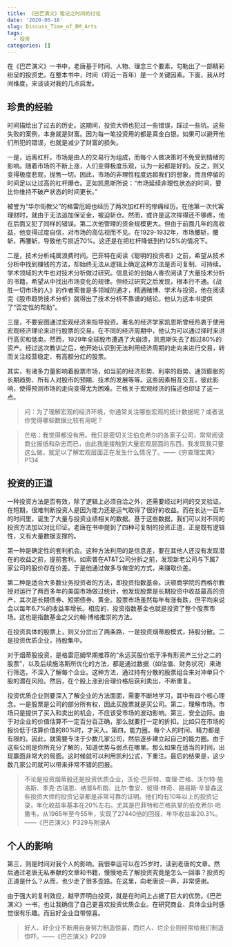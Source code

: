 ```yaml
---
title: 《巴芒演义》笔记之时间的讨论
date: '2020-05-16'
slug: Discuss_Time_of_BM_Arts
tags:
  - 投资
categories: []
---
```


在《巴芒演义》一书中，老唐基于时间、人物、理念三个要素，勾勒出了一部精彩纷呈的投资史。在整本书中，时间（将近一百年）是一个关键因素。下面，我从时间维度，来谈谈对我的几点启发。

## 珍贵的经验

时间描绘出了过去的历史。这期间，投资大师也犯过一些错误，踩过一些坑。这些失败的案例，本身就是财富。因为每一笔投资用的都是真金白银。如果可以避开他们所犯的错误，也就是减少了财富的损失。

一是，远离杠杆。市场是由人的交易行为组成，而每个人做决策时不免受到情绪的影响。随着市场的不断上涨，人们变得极度乐观，认为一起都是好的。反之，则又变得极度悲观，抛售一切。因此，市场的非理性程度远超我们的想象，而且停留的时间足以让过高的杠杆爆仓。正如凯恩斯所说：“市场延续非理性状态的时间，要比你维持不破产状态的时间更长。”

被誉为“华尔街教父”的格雷厄姆也经历了两次加杠杆的惨痛经历。在他第一次代客理财时，就由于无法追加保证金，被迫斩仓。然而，或许是这次摔得还不够疼，他在后面又犯了同样的错误。第二次他管理的资金规模更大。但由于前面几年的高收益，他变得过度自信，对市场的高估视而不见。在1929-1932年，市场腰斩，腰斩，再腰斩，导致他亏损近70%。这还是在把杠杆降低到约125%的情况下。

二是，技术分析纯属浪费时间。巴菲特在阅读《聪明的投资者》之前，希望从技术分析中找到赚钱的方法，却始终无法从逻辑上确定这种方法是否可复制、可持续。学术领域的大牛也对技术分析做过研究。信息论的创始人香农阅读了大量技术分析的书籍，希望从中找出市场变化的规律。但经过研究之后发现，根本行不通。《战胜一切市场的人》的作者索普是多领域的通才，精通赌博、学术与投资。他在阅读完《股市趋势技术分析》就得出了技术分析不靠谱的结论。他认为这本书提供了“否定性的帮助”。

三是，不要妄图通过宏观经济来指导投资。著名的经济学家凯恩斯曾经热衷于使用宏观经济理论来进行股票的交易。在不同的经济周期中，他认为可以通过择时来进行高买和低卖。然而，1929年全球股市遭遇了大崩溃，凯恩斯失去了超过80%的资产。经过这次教训之后，他开始认识到无法利用经济周期的走向来进行交易，转而关注经营稳定、有高额分红的股票。

其实，有诸多力量影响着股票市场，如当前的经济形势、利率的趋势、通货膨胀的长期趋势、所有人对股市的预期、技术的发展等等。这些因素相互交互，彼此影响，使得预测市场的走向变得尤为困难。芒格关于宏观经济的描述也印证了这一点。

>问：为了理解宏观的经济环境，你通常关注哪些宏观的统计数据呢？或者说你觉得哪些数据比较有用呢？

>芒格：我觉得都没有用。我只是密切关注伯克希尔的各家子公司，常常阅读商业报纸和杂志而已，由此我能接触到大量宏观层面的东西。我发现我只要这么做，就足以了解宏观层面正在发生什么情况了。——《穷查理宝典》P134

## 投资的正道

一种投资方法是否有效，除了逻辑上必须自洽之外，还需要经过时间的交叉验证。在短期，很难判断投资人是因为能力还是运气取得了很好的收益。而在长达一百年的时间里，诞生了大量与投资业绩相关的数据。基于这些数据，我们可以对不同的投资方法加以对比印证。老唐在书中提到了四种可复制的投资正道，正是既有逻辑性，又有大量数据支撑的。

第一种是确定性的套利机会。这种方法利用的是信息差，要在其他人还没有发现潜在的收益之前，提前套利。如索普在AT&T公司分拆之前，发现新老公司与下属7家公司的股价存在价差。于是他通过做多与做空的方式，来赚取价差。

第二种是适合大多数业务投资者的方法，即投资指数基金。沃顿商学院的西格尔教授对运行了两百多年的美国市场做过统计，他发现股票是长期投资中收益最高的资产，其次是长期债券、短期债券、黄金。股票市场虽然每年有涨有跌，但平均来说会以每年6.7%的收益率增长。相应的，投资指数基金也就是投资了整个股票市场。这也是指数基金之父约翰·博格推崇的方法。

在投资具体的股票上，则又分岔出了两条路，一是投资烟蒂股模式，持股分散。二是投资优质企业，持股集中。

对于烟蒂股投资，是格雷厄姆早期推荐的“永远买股价低于净有形资产三分之二的股票”，以及后续施洛斯所优化的方法，都是通过数据（如估值、财务状况）来进行筛选，不深入了解每个企业。这种方法，通过持有分散的股票组合来对冲单只个股的潜在风险。然后，在个股上涨到合理价格后获利卖出，不断重复。

投资优质企业则要深入了解企业的方法面面，需要不断地学习，其中有四个核心理念。一是股票是公司的部分所有权，因此买股票就是买公司。第二，理解市场。市场只是提供了买入和卖出的机会，不应该受市场的波动影响。第三，安全边际。由于对企业的价值估算不一定百分百正确，那么就要打一定的折扣。比如只在市场的报价低于估算价值的80%时，才买入。第四，能力圈。每个人的时间、精力都是有限的。因此，就需要专注于少数几家公司，然后逐步建立起自己的能力圈。由于这些公司是你所充分了解的，知道优势与弱点在哪里。那么如果在适当的时间，出现赢面非常大的局面。这时候就可以利用凯利公式，下重注。最后的结果是，这少数几家公司就可以带来非常不错的回报。

>不论是投资烟蒂股还是投资优质企业，沃伦·巴菲特、查理·芒格、沃尔特·施洛斯、李克·古瑞恩、纳普&布朗、比尔·鲁安、彼得·林奇、路易斯·辛普森这些投资大师的投资记录都是非常可靠的证明。他们均有10年以上的投资记录，年化收益率基本在20%左右。尤其是巴菲特和芒格执掌的伯克希尔·哈撒韦，从1965年至今55年，实现了27440倍的回报，年华收益率20.3%。——《巴芒演义》P329与附录A

## 个人的影响

第三，则是时间对我个人的影响。我很幸运可以在25岁时，读到老唐的文章。然后通过老唐无私奉献的文章和书籍，慢慢地去了解投资究竟是怎么一回事？投资的正道是什么？从而，也少走了很多歪路。在这里，向老唐说一声，非常感谢。

由于强大的复利效应，越早弄明白投资，就是在时间上占据了巨大的优势。《巴芒演义》一书，也让我确信了自己更喜欢投资优质企业。在研究商业、具体企业时感觉很有乐趣。而且好企业自带惊喜。

>好人、好企业不断用自身努力制造惊喜，而烂人、烂企业则经常给我们制造惊吓。——《巴芒演义》P209
